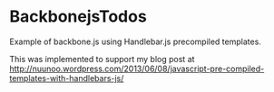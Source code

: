 BackbonejsTodos
===============

Example of backbone.js using Handlebar.js precompiled templates.

This was implemented to support my blog post at http://nuunoo.wordpress.com/2013/06/08/javascript-pre-compiled-templates-with-handlebars-js/
